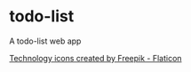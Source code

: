# todo-list
A todo-list web app

<a href="https://www.flaticon.com/free-icons/technology" title="technology icons">Technology icons created by Freepik - Flaticon</a>
